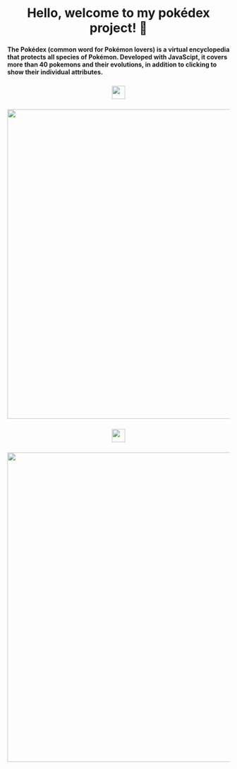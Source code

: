 <h1 align="center">Hello, welcome to my pokédex project! 🤗</h1>

###

<h4 align="left">The Pokédex (common word for Pokémon lovers) is a virtual encyclopedia that protects all species of Pokémon. Developed with JavaScipt, it covers more than 40 pokemons and their evolutions, in addition to clicking to show their individual attributes.</h4>

###

<div align="center">
  <img height="30" src="https://media.tenor.com/Xn6SpikfuZsAAAAi/line.gif"  />
</div>

###

<div align="center">
  <img height="700" src="https://cdn.discordapp.com/attachments/1016933319042154526/1110160677034795028/image.png"  />
</div>

###

<div align="center">
  <img height="30" src="https://media.tenor.com/Xn6SpikfuZsAAAAi/line.gif"  />
</div>

###

<div align="center">
  <img height="700" src="https://cdn.discordapp.com/attachments/1016933319042154526/1110160813823627314/image.png"  />
</div>

###
